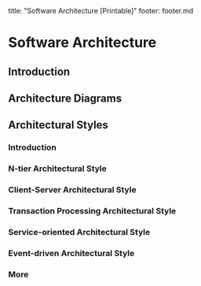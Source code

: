 <frontmatter>
title: "Software Architecture [Printable]"
footer: footer.md
</frontmatter>

<include src="navbar.md" boilerplate />

<link rel="stylesheet" href="{{baseUrl}}/css/textbook.css">

<div class="website-content">

<div id="main">

# Software Architecture

## Introduction

<include src="introduction/what/unit-inParent-asFlat-print.md" boilerplate />

## Architecture Diagrams

<include src="architectureDiagrams/reading/unit-inParent-asFlat-print.md" boilerplate />
<include src="architectureDiagrams/drawing/unit-inParent-asFlat-print.md" boilerplate />

## Architectural Styles

### Introduction

<include src="architecturalStyles/introduction/what/unit-inParent-asFlat-print.md" boilerplate />

### N-tier Architectural Style

<include src="architecturalStyles/nTier/what/unit-inParent-asFlat-print.md" boilerplate />

### Client-Server Architectural Style

<include src="architecturalStyles/clientServer/what/unit-inParent-asFlat-print.md" boilerplate />

### Transaction Processing Architectural Style

<include src="architecturalStyles/transactionProcessing/what/unit-inParent-asFlat-print.md" boilerplate />

### Service-oriented Architectural Style

<include src="architecturalStyles/serviceOriented/what/unit-inParent-asFlat-print.md" boilerplate />

### Event-driven Architectural Style

<include src="architecturalStyles/eventDriven/what/unit-inParent-asFlat-print.md" boilerplate />

### More

<include src="architecturalStyles/more/moreStyles/unit-inParent-asFlat-print.md" boilerplate />
<include src="architecturalStyles/more/usingStyles/unit-inParent-asFlat-print.md" boilerplate />

</div>

</div>
